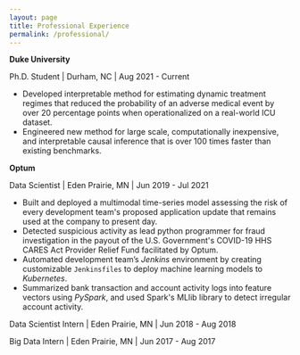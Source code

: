 ```yaml
---
layout: page
title: Professional Experience
permalink: /professional/
---
```


**Duke University**

Ph.D. Student \| Durham, NC | Aug 2021 - Current

- Developed interpretable method for estimating dynamic treatment regimes that reduced the probability of an adverse 
medical event by over 20 percentage points when operationalized on a real-world ICU dataset. 
- Engineered new method for large scale, computationally inexpensive, and interpretable causal inference that is over 
100 times faster than existing benchmarks.


**Optum**

Data Scientist | Eden Prairie, MN | Jun 2019 - Jul 2021

- Built and deployed a multimodal time-series model assessing the risk of every development team's proposed application update that remains used at the company to present day. 
- Detected suspicious activity as lead python programmer for fraud investigation in the payout of the U.S. Government's COVID-19 HHS CARES Act Provider Relief Fund facilitated by Optum. 
- Automated development team’s *Jenkins* environment by creating customizable `Jenkinsfiles` to deploy machine learning models to *Kubernetes*. 
- Summarized bank transaction and account activity logs into feature vectors using *PySpark*, and used Spark's MLlib library to detect irregular account activity.


Data Scientist Intern | Eden Prairie, MN | Jun 2018 - Aug 2018

Big Data Intern | Eden Prairie, MN | Jun 2017 - Aug 2017



